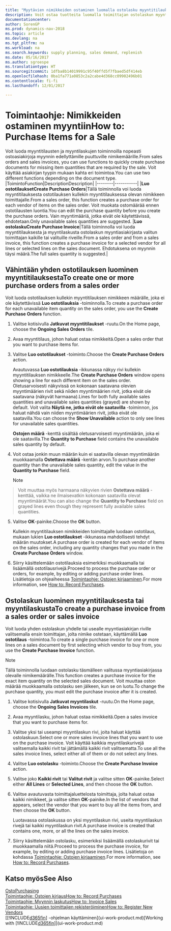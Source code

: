 ```yaml
---
title: "Myytävien nimikkeiden ostaminen luomalla ostolasku myyntitilauksesta"
description: Voit ostaa tuotteita luomalla toimittajan ostolaskun myyntilaskusta.
documentationcenter: 
author: SorenGP
ms.prod: dynamics-nav-2018
ms.topic: article
ms.devlang: na
ms.tgt_pltfrm: na
ms.workload: na
ms.search.keywords: supply planning, sales demand, replenish
ms.date: 05/16/2017
ms.author: sgroespe
ms.translationtype: HT
ms.sourcegitcommit: 1dfba8b14019991c95f40ffd5f7fbaed5df414eb
ms.openlocfilehash: 0ba1fa771a0853c2a2cabe4d368cc09902496b01
ms.contentlocale: fi-fi
ms.lasthandoff: 12/01/2017

---
```

# <a name="how-to-purchase-items-for-a-sale"></a><span data-ttu-id="7d96e-103">Toimintaohje: Nimikkeiden ostaminen myyntiin</span><span class="sxs-lookup"><span data-stu-id="7d96e-103">How to: Purchase Items for a Sale</span></span>
<span data-ttu-id="7d96e-104">Voit luoda myyntitilausten ja myyntilaskujen toiminnoilla nopeasti ostoasiakirjoja myynnin edellyttämille puuttuville nimikemäärille.</span><span class="sxs-lookup"><span data-stu-id="7d96e-104">From sales orders and sales invoices, you can use functions to quickly create purchase documents for missing item quantities that are required by the sale.</span></span> <span data-ttu-id="7d96e-105">Voit käyttää asiakirjan tyypin mukaan kahta eri toimintoa.</span><span class="sxs-lookup"><span data-stu-id="7d96e-105">You can use two different functions depending on the document type.</span></span>
|<span data-ttu-id="7d96e-106">Toiminto</span><span class="sxs-lookup"><span data-stu-id="7d96e-106">Function</span></span>|<span data-ttu-id="7d96e-107">Description</span><span class="sxs-lookup"><span data-stu-id="7d96e-107">Description</span></span>|
|--------|-----------|
|<span data-ttu-id="7d96e-108">**Luo ostotilaukset**</span><span class="sxs-lookup"><span data-stu-id="7d96e-108">**Create Purchase Orders**</span></span>|<span data-ttu-id="7d96e-109">Tällä toiminnolla voi luoda myyntitilauksesta ostotilauksen kullekin myyntitilauksessa olevan nimikkeen toimittajalle.</span><span class="sxs-lookup"><span data-stu-id="7d96e-109">From a sales order, this function creates a purchase order for each vendor of items on the sales order.</span></span> <span data-ttu-id="7d96e-110">Voit muokata ostomäärää ennen ostotilausten luontia.</span><span class="sxs-lookup"><span data-stu-id="7d96e-110">You can edit the purchase quantity before you create the purchase orders.</span></span> <span data-ttu-id="7d96e-111">Vain myyntimääriä, jotka eivät ole käytettävissä, ehdotetaan.</span><span class="sxs-lookup"><span data-stu-id="7d96e-111">Only unavailable sales quantities are suggested.</span></span>
|<span data-ttu-id="7d96e-112">**Luo ostolasku**</span><span class="sxs-lookup"><span data-stu-id="7d96e-112">**Create Purchase Invoice**</span></span>|<span data-ttu-id="7d96e-113">Tällä toiminnolla voi luoda myyntitilauksesta ja myyntilaskusta ostolaskun myyntiasiakirjasta valitun toimittajan kaikille tai valituille riveille.</span><span class="sxs-lookup"><span data-stu-id="7d96e-113">From a sales order and from a sales invoice, this function creates a purchase invoice for a selected vendor for all lines or selected lines on the sales document.</span></span> <span data-ttu-id="7d96e-114">Ehdotuksena on myynnin täysi määrä.</span><span class="sxs-lookup"><span data-stu-id="7d96e-114">The full sales quantity is suggested.</span></span>|

## <a name="to-create-one-or-more-purchase-orders-from-a-sales-order"></a><span data-ttu-id="7d96e-115">Vähintään yhden ostotilauksen luominen myyntitilauksesta</span><span class="sxs-lookup"><span data-stu-id="7d96e-115">To create one or more purchase orders from a sales order</span></span>
<span data-ttu-id="7d96e-116">Voit luoda ostotilauksen kullekin myyntitilauksen nimikkeen määrälle, joka ei ole käytettävissä **Luo ostotilauksia** -toiminnolla.</span><span class="sxs-lookup"><span data-stu-id="7d96e-116">To create a purchase order for each unavailable item quantity on the sales order, you use the **Create Purchase Orders** function.</span></span>

1. <span data-ttu-id="7d96e-117">Valitse kotisivulla **Jatkuvat myyntitilaukset** -ruutu.</span><span class="sxs-lookup"><span data-stu-id="7d96e-117">On the Home page, choose the **Ongoing Sales Orders** tile.</span></span>
2. <span data-ttu-id="7d96e-118">Avaa myyntitilaus, johon haluat ostaa nimikkeitä.</span><span class="sxs-lookup"><span data-stu-id="7d96e-118">Open a sales order that you want to purchase items for.</span></span>
3. <span data-ttu-id="7d96e-119">Valitse **Luo ostotilaukset** -toiminto.</span><span class="sxs-lookup"><span data-stu-id="7d96e-119">Choose the **Create Purchase Orders** action.</span></span>

    <span data-ttu-id="7d96e-120">Avautuvassa **Luo ostotilauksia** -ikkunassa näkyy rivi kullekin myyntitilauksen nimikkeelle.</span><span class="sxs-lookup"><span data-stu-id="7d96e-120">The **Create Purchase Orders** window opens showing a line for each different item on the sales order.</span></span> <span data-ttu-id="7d96e-121">Oletusarvoisesti näkyvissä on kokonaan saatavana olevien myyntimäärien rivit sekä niiden myyntimäärien rivit, jotka eivät ole saatavana (näkyvät harmaana).</span><span class="sxs-lookup"><span data-stu-id="7d96e-121">Lines for both fully available sales quantities and unavailable sales quantities (grayed) are shown by default.</span></span> <span data-ttu-id="7d96e-122">Voit valita **Näytä ne, jotka eivät ole saatavilla** -toiminnon, jos haluat nähdä vain niiden myyntimäärien rivit, jotka eivät ole saatavilla.</span><span class="sxs-lookup"><span data-stu-id="7d96e-122">You can choose the **Show Unavailable** action to only see lines for unavailable sales quantities.</span></span>

    <span data-ttu-id="7d96e-123">**Ostojen määrä** -kenttä sisältää oletusarvoisesti myyntimäärän, joka ei ole saatavilla.</span><span class="sxs-lookup"><span data-stu-id="7d96e-123">The **Quantity to Purchase** field contains the unavailable sales quantity by default.</span></span>
4. <span data-ttu-id="7d96e-124">Voit ostaa jonkin muun määrän kuin ei saatavilla olevan myyntimäärän muokkaamalla **Ostettava määrä** -kentän arvon.</span><span class="sxs-lookup"><span data-stu-id="7d96e-124">To purchase another quantity than the unavailable sales quantity, edit the value in the **Quantity to Purchase** field.</span></span>

    > [!NOTE]  
>   <span data-ttu-id="7d96e-125">Voit muuttaa myös harmaana näkyvien rivien **Ostettava määrä** -kenttää, vaikka ne ilmaisevatkin kokonaan saatavilla olevat myyntimäärät.</span><span class="sxs-lookup"><span data-stu-id="7d96e-125">You can also change the **Quantity to Purchase** field on grayed lines even though they represent fully available sales quantities.</span></span>
5. <span data-ttu-id="7d96e-126">Valitse **OK**-painike.</span><span class="sxs-lookup"><span data-stu-id="7d96e-126">Choose the **OK** button.</span></span>

    <span data-ttu-id="7d96e-127">Kullekin myyntitilauksen nimikkeiden toimittajalle luodaan ostotilaus, mukaan lukien **Luo ostotilaukset** -ikkunassa mahdollisesti tehdyt määrän muutokset.</span><span class="sxs-lookup"><span data-stu-id="7d96e-127">A purchase order is created for each vendor of items on the sales order, including any quantity changes that you made in the **Create Purchase Orders** window.</span></span>
7. <span data-ttu-id="7d96e-128">Siirry käsittelemään ostotilauksia esimerkiksi muokkaamalla tai lisäämällä ostotilausrivejä.</span><span class="sxs-lookup"><span data-stu-id="7d96e-128">Proceed to process the purchase order or orders, for example, by editing or adding purchase order lines.</span></span> <span data-ttu-id="7d96e-129">Lisätietoja on ohjeaiheessa [Toimintaohje: Ostojen kirjaaminen](purchasing-how-record-purchases.md).</span><span class="sxs-lookup"><span data-stu-id="7d96e-129">For more information, see [How to: Record Purchases](purchasing-how-record-purchases.md).</span></span>


## <a name="to-create-a-purchase-invoice-from-a-sales-order-or-sales-invoice"></a><span data-ttu-id="7d96e-130">Ostolaskun luominen myyntitilauksesta tai myyntilaskusta</span><span class="sxs-lookup"><span data-stu-id="7d96e-130">To create a purchase invoice from a sales order or sales invoice</span></span>
<span data-ttu-id="7d96e-131">Voit luoda yhden ostolaskun yhdelle tai usealle myyntiasiakirjan riville valitsemalla ensin toimittajan, jolta nimike ostetaan, käyttämällä **Luo ostotilaus** -toimintoa.</span><span class="sxs-lookup"><span data-stu-id="7d96e-131">To create a single purchase invoice for one or more lines on a sales document by first selecting which vendor to buy from, you use the **Create Purchase Invoice** function.</span></span>

> [!NOTE]  
>   <span data-ttu-id="7d96e-132">Tällä toiminnolla luodaan ostolasku täsmälleen valitussa myyntiasiakirjassa olevalle nimikemäärälle.</span><span class="sxs-lookup"><span data-stu-id="7d96e-132">This function creates a purchase invoice for the exact item quantity on the selected sales document.</span></span> <span data-ttu-id="7d96e-133">Voit muuttaa oston määrää muokkaamalla ostolasku sen jälkeen, kun se on luotu.</span><span class="sxs-lookup"><span data-stu-id="7d96e-133">To change the purchase quantity, you must edit the purchase invoice after it is created.</span></span>  

1. <span data-ttu-id="7d96e-134">Valitse kotisivulla **Jatkuvat myyntilaskut** -ruutu.</span><span class="sxs-lookup"><span data-stu-id="7d96e-134">On the Home page, choose the **Ongoing Sales Invoices** tile.</span></span>
2. <span data-ttu-id="7d96e-135">Avaa myyntilasku, johon haluat ostaa nimikkeitä.</span><span class="sxs-lookup"><span data-stu-id="7d96e-135">Open a sales invoice that you want to purchase items for.</span></span>
3. <span data-ttu-id="7d96e-136">Valitse yksi tai useampi myyntilaskun rivi, joita haluat käyttää ostolaskuun.</span><span class="sxs-lookup"><span data-stu-id="7d96e-136">Select one or more sales invoice lines that you want to use on the purchase invoice.</span></span> <span data-ttu-id="7d96e-137">Voit käyttää kaikkia myyntilaskurivejä valitsemalla kaikki rivit tai jättämällä kaikki rivit valitsematta.</span><span class="sxs-lookup"><span data-stu-id="7d96e-137">To use all the sales invoice lines, select either all of them or do not select any lines.</span></span>
4. <span data-ttu-id="7d96e-138">Valitse **Luo ostolasku** -toiminto.</span><span class="sxs-lookup"><span data-stu-id="7d96e-138">Choose the **Create Purchase Invoice** action.</span></span>
5. <span data-ttu-id="7d96e-139">Valitse joko **Kaikki rivit** tai **Valitut rivit** ja valitse sitten **OK**-painike.</span><span class="sxs-lookup"><span data-stu-id="7d96e-139">Select either **All Lines** or **Selected Lines**, and then choose the **OK** button.</span></span>  
6. <span data-ttu-id="7d96e-140">Valitse avautuvasta toimittajaluettelosta toimittaja, jolta haluat ostaa kaikki nimikkeet, ja valitse sitten **OK**-painike.</span><span class="sxs-lookup"><span data-stu-id="7d96e-140">In the list of vendors that appears, select the vendor that you want to buy all the items from, and then choose the **OK** button.</span></span>

    <span data-ttu-id="7d96e-141">Luotavassa ostolaskussa on yksi myyntilaskun rivi, useita myyntilaskun rivejä tai kaikki myyntilaskun rivit.</span><span class="sxs-lookup"><span data-stu-id="7d96e-141">A purchase invoice is created that contains one, more, or all the lines on the sales invoice.</span></span>
7. <span data-ttu-id="7d96e-142">Siirry käsittelemään ostolasku, esimerkiksi lisäämällä ostolaskurivit tai muokkaamalla niitä.</span><span class="sxs-lookup"><span data-stu-id="7d96e-142">Proceed to process the purchase invoice, for example, by editing or adding purchase invoice lines.</span></span> <span data-ttu-id="7d96e-143">Lisätietoja on kohdassa [Toimintaohje: Ostojen kirjaaminen](purchasing-how-record-purchases.md).</span><span class="sxs-lookup"><span data-stu-id="7d96e-143">For more information, see [How to: Record Purchases](purchasing-how-record-purchases.md).</span></span>

## <a name="see-also"></a><span data-ttu-id="7d96e-144">Katso myös</span><span class="sxs-lookup"><span data-stu-id="7d96e-144">See Also</span></span>
[<span data-ttu-id="7d96e-145">Osto</span><span class="sxs-lookup"><span data-stu-id="7d96e-145">Purchasing</span></span>](purchasing-manage-purchasing.md)  
[<span data-ttu-id="7d96e-146">Toimintaohje: Ostojen kirjaus</span><span class="sxs-lookup"><span data-stu-id="7d96e-146">How to: Record Purchases</span></span>](purchasing-how-record-purchases.md)  
[<span data-ttu-id="7d96e-147">Toimintaohje: Myynnin laskutus</span><span class="sxs-lookup"><span data-stu-id="7d96e-147">How to: Invoice Sales</span></span>](sales-how-invoice-sales.md)  
[<span data-ttu-id="7d96e-148">Toimintaohje: Uusien toimittajien rekisteröiminen</span><span class="sxs-lookup"><span data-stu-id="7d96e-148">How to: Register New Vendors</span></span>](purchasing-how-register-new-vendors.md)  
<span data-ttu-id="7d96e-149">[[!INCLUDE[d365fin](includes/d365fin_md.md)] -ohjelman käyttäminen](ui-work-product.md)</span><span class="sxs-lookup"><span data-stu-id="7d96e-149">[Working with [!INCLUDE[d365fin](includes/d365fin_md.md)]](ui-work-product.md)</span></span>

